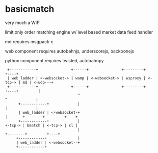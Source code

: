# basicmatch
very much a WIP

limit only order matching engine w/ level based market data feed handler

md requires msgpack-c

web component requires autobahnjs, underscorejs, backbonejs

python component requires twisted, autobahnpy 


```
 +------------+               +------+               +---------+         +----+
 | web_ladder | <-websocket-> | wamp | <-websocket-> | wsproxy | <-tcp-> | md | <-udp---+
 +------------+               +------+               +---------+         +----+         |
                                 ^                                        ^             |
      +------------+             |                                        |             |
      | web_ladder | <-websocket-+                                        |       +--------+         +----+
      +------------+             |                                        +-tcp-> | bmatch | <-tcp-> | cl |
                                 |                                                +--------+         +----+
     +------------+              |
     | web_ladder | <-websocket--+
     +------------+
```
